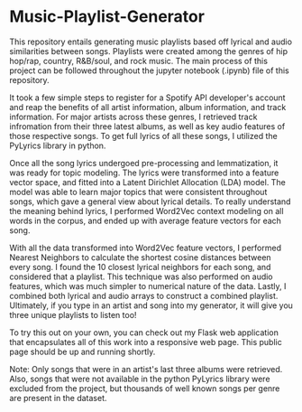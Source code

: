 # Music-Playlist-Generator

This repository entails generating music playlists based off lyrical and audio similarities between songs.  Playlists were created among the genres of hip hop/rap, country, R&B/soul, and rock music.  The main process of this project can be followed throughout the jupyter notebook (.ipynb) file of this repository.  

It took a few simple steps to register for a Spotify API developer's account and reap the benefits of all artist information, album information, and track information.  For major artists across these genres, I retrieved track infromation from their three latest albums, as well as key audio features of those respective songs.  To get full lyrics of all these songs, I utilized the PyLyrics library in python. 

Once all the song lyrics undergoed pre-processing and lemmatization, it was ready for topic modeling.  The lyrics were transformed into a feature vector space, and fitted into a Latent Dirichlet Allocation (LDA) model.  The model was able to learn major topics that were consistent throughout songs, which gave a general view about lyrical details.  To really understand the meaning behind lyrics, I performed Word2Vec context modeling on all words in the corpus, and ended up with average feature vectors for each song.

With all the data transformed into Word2Vec feature vectors, I performed Nearest Neighbors to calculate the shortest cosine distances between every song.  I found the 10 closest lyrical neighbors for each song, and considered that a playlist.  This technique was also performed on audio features, which was much simpler to numerical nature of the data.  Lastly, I combined both lyrical and audio arrays to construct a combined playlist.  Ultimately, if you type in an artist and song into my generator, it will give you three unique playlists to listen too!

To try this out on your own, you can check out my Flask web application that encapsulates all of this work into a responsive web page.  This public page should be up and running shortly.

Note: Only songs that were in an artist's last three albums were retrieved.  Also, songs that were not available in the python PyLyrics library were excluded from the project, but thousands of well known songs per genre are present in the dataset.
